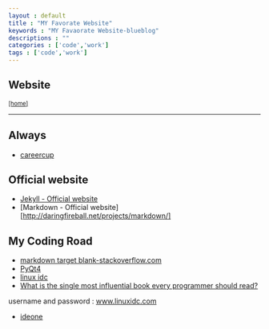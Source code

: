 ```yaml
---
layout : default
title : "MY Favorate Website"
keywords : "MY Favaorate Website-blueblog"
descriptions : ""
categories : ['code','work']
tags : ['code','work']
---
```


## Website

<small><a href="{{ site.baseurl}}">[home]</a></small>
 
---

Always
------

-	[careercup](http://www.careercup.com)

Official website
----------------

-	[Jekyll - Official website](http://jekyllrb.com/)
-	[Markdown - Official website][http://daringfireball.net/projects/markdown/]

My Coding Road
--------------

-	[markdown target blank-stackoverflow.com](http://stackoverflow.com/questions/4425198/markdown-target-blank)
-	[PyQt4](http://jimmykuu.sinaapp.com/static/PyQt4_Tutorial/html/first_programs.html)
-	[linux idc](http://linux.linuxidc.com)
-	[What is the single most influential book every programmer should read?](http://stackoverflow.com/questions/1711/what-is-the-single-most-influential-book-every-programmer-should-read?tab=votes#tab-top)

username and password : www.linuxidc.com
-	[ideone](http://ideone.com)
